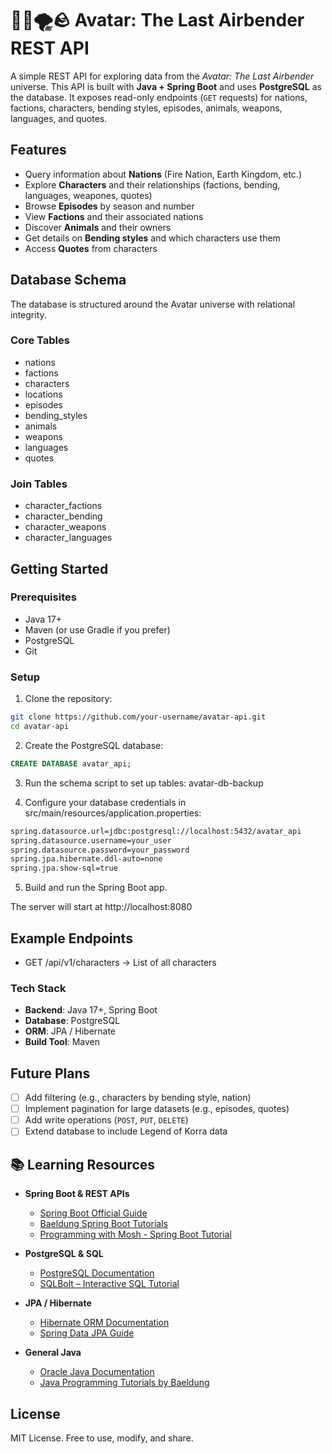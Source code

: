 # 🌊🔥🌪️🪨 Avatar: The Last Airbender REST API

A simple REST API for exploring data from the *Avatar: The Last Airbender* universe.
This API is built with **Java + Spring Boot** and uses **PostgreSQL** as the database.
It exposes read-only endpoints (```GET``` requests) for nations, factions, characters,
bending styles, episodes, animals, weapons, languages, and quotes.

## Features

- Query information about **Nations** (Fire Nation, Earth Kingdom, etc.)
- Explore **Characters** and their relationships (factions, bending, languages, weapones, quotes)
- Browse **Episodes** by season and number
- View **Factions** and their associated nations
- Discover **Animals** and their owners
- Get details on **Bending styles** and which characters use them
- Access **Quotes** from characters

## Database Schema
The database is structured around the Avatar universe with relational integrity.

### Core Tables
- nations
- factions
- characters
- locations
- episodes
- bending_styles
- animals
- weapons
- languages
- quotes

### Join Tables
- character_factions
- character_bending
- character_weapons
- character_languages

## Getting Started

### Prerequisites
- Java 17+
- Maven (or use Gradle if you prefer)
- PostgreSQL
- Git

### Setup
1. Clone the repository:

```bash
git clone https://github.com/your-username/avatar-api.git
cd avatar-api
```

2. Create the PostgreSQL database:
   
```sql
CREATE DATABASE avatar_api;
```

3. Run the schema script to set up tables: avatar-db-backup

4. Configure your database credentials in src/main/resources/application.properties:

```bash
spring.datasource.url=jdbc:postgresql://localhost:5432/avatar_api
spring.datasource.username=your_user
spring.datasource.password=your_password
spring.jpa.hibernate.ddl-auto=none
spring.jpa.show-sql=true
```

5. Build and run the Spring Boot app.

The server will start at http://localhost:8080

## Example Endpoints

- GET /api/v1/characters -> List of all characters

### Tech Stack
- **Backend**: Java 17+, Spring Boot
- **Database**: PostgreSQL
- **ORM**: JPA / Hibernate
- **Build Tool**: Maven

## Future Plans
- [ ] Add filtering (e.g., characters by bending style, nation)
- [ ] Implement pagination for large datasets (e.g., episodes, quotes)
- [ ] Add write operations (```POST```, ```PUT```, ```DELETE```)
- [ ] Extend database to include Legend of Korra data

## 📚 Learning Resources

- **Spring Boot & REST APIs**
  - [Spring Boot Official Guide](https://spring.io/projects/spring-boot)
  - [Baeldung Spring Boot Tutorials](https://www.baeldung.com/spring-boot)
  - [Programming with Mosh - Spring Boot Tutorial](https://www.youtube.com/watch?v=gJrjgg1KVL4&t=1102s) 

- **PostgreSQL & SQL**
  - [PostgreSQL Documentation](https://www.postgresql.org/docs/)
  - [SQLBolt – Interactive SQL Tutorial](https://sqlbolt.com/)

- **JPA / Hibernate**
  - [Hibernate ORM Documentation](https://hibernate.org/orm/documentation/)
  - [Spring Data JPA Guide](https://spring.io/projects/spring-data-jpa)

- **General Java**
  - [Oracle Java Documentation](https://docs.oracle.com/en/java/)
  - [Java Programming Tutorials by Baeldung](https://www.baeldung.com/java-tutorial)


## License
MIT License. Free to use, modify, and share.
